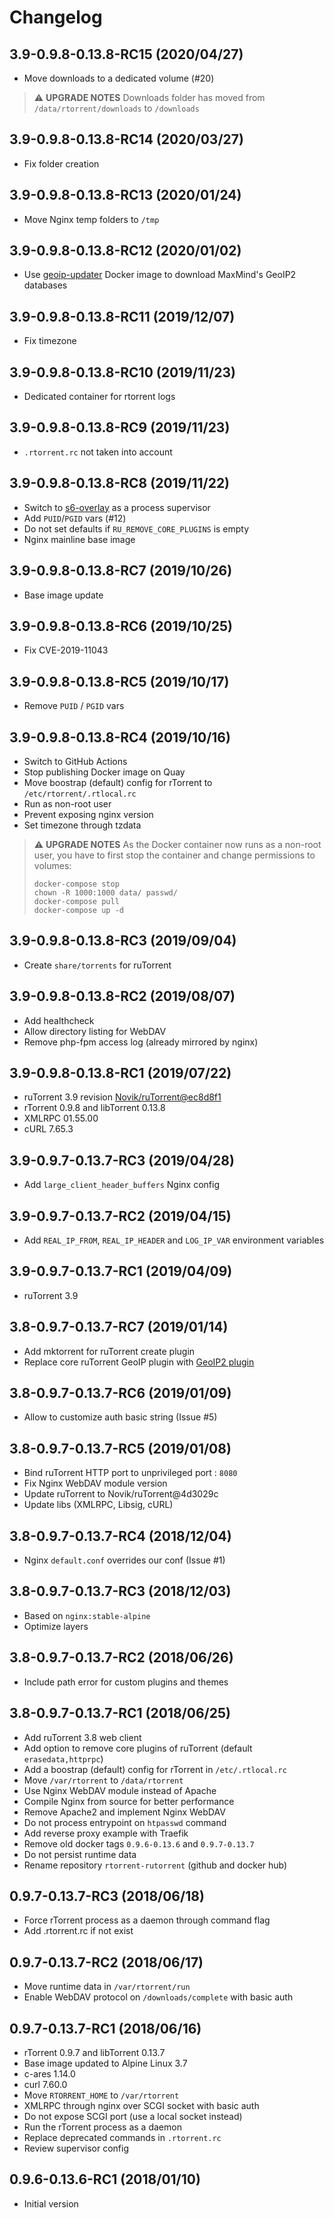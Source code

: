 # Changelog

## 3.9-0.9.8-0.13.8-RC15 (2020/04/27)

* Move downloads to a dedicated volume (#20)

> :warning: **UPGRADE NOTES**
> Downloads folder has moved from `/data/rtorrent/downloads` to `/downloads`

## 3.9-0.9.8-0.13.8-RC14 (2020/03/27)

* Fix folder creation

## 3.9-0.9.8-0.13.8-RC13 (2020/01/24)

* Move Nginx temp folders to `/tmp`

## 3.9-0.9.8-0.13.8-RC12 (2020/01/02)

* Use [geoip-updater](https://github.com/crazy-max/geoip-updater) Docker image to download MaxMind's GeoIP2 databases

## 3.9-0.9.8-0.13.8-RC11 (2019/12/07)

* Fix timezone

## 3.9-0.9.8-0.13.8-RC10 (2019/11/23)

* Dedicated container for rtorrent logs

## 3.9-0.9.8-0.13.8-RC9 (2019/11/23)

* `.rtorrent.rc` not taken into account

## 3.9-0.9.8-0.13.8-RC8 (2019/11/22)

* Switch to [s6-overlay](https://github.com/just-containers/s6-overlay/) as a process supervisor
* Add `PUID`/`PGID` vars (#12)
* Do not set defaults if `RU_REMOVE_CORE_PLUGINS` is empty
* Nginx mainline base image

## 3.9-0.9.8-0.13.8-RC7 (2019/10/26)

* Base image update

## 3.9-0.9.8-0.13.8-RC6 (2019/10/25)

* Fix CVE-2019-11043

## 3.9-0.9.8-0.13.8-RC5 (2019/10/17)

* Remove `PUID` / `PGID` vars

## 3.9-0.9.8-0.13.8-RC4 (2019/10/16)

* Switch to GitHub Actions
* Stop publishing Docker image on Quay
* Move boostrap (default) config for rTorrent to `/etc/rtorrent/.rtlocal.rc`
* Run as non-root user
* Prevent exposing nginx version
* Set timezone through tzdata

> :warning: **UPGRADE NOTES**
> As the Docker container now runs as a non-root user, you have to first stop the container and change permissions to volumes:
> ```
> docker-compose stop
> chown -R 1000:1000 data/ passwd/
> docker-compose pull
> docker-compose up -d
> ```

## 3.9-0.9.8-0.13.8-RC3 (2019/09/04)

* Create `share/torrents` for ruTorrent

## 3.9-0.9.8-0.13.8-RC2 (2019/08/07)

* Add healthcheck
* Allow directory listing for WebDAV
* Remove php-fpm access log (already mirrored by nginx)

## 3.9-0.9.8-0.13.8-RC1 (2019/07/22)

* ruTorrent 3.9 revision [Novik/ruTorrent@ec8d8f1](https://github.com/Novik/ruTorrent/commit/ec8d8f1887af57793a671258072b59193a5d8d6c)
* rTorrent 0.9.8 and libTorrent 0.13.8
* XMLRPC 01.55.00
* cURL 7.65.3

## 3.9-0.9.7-0.13.7-RC3 (2019/04/28)

* Add `large_client_header_buffers` Nginx config

## 3.9-0.9.7-0.13.7-RC2 (2019/04/15)

* Add `REAL_IP_FROM`, `REAL_IP_HEADER` and `LOG_IP_VAR` environment variables

## 3.9-0.9.7-0.13.7-RC1 (2019/04/09)

* ruTorrent 3.9

## 3.8-0.9.7-0.13.7-RC7 (2019/01/14)

* Add mktorrent for ruTorrent create plugin
* Replace core ruTorrent GeoIP plugin with [GeoIP2 plugin](https://github.com/Micdu70/geoip2-rutorrent)

## 3.8-0.9.7-0.13.7-RC6 (2019/01/09)

* Allow to customize auth basic string (Issue #5)

## 3.8-0.9.7-0.13.7-RC5 (2019/01/08)

* Bind ruTorrent HTTP port to unprivileged port : `8080`
* Fix Nginx WebDAV module version
* Update ruTorrent to Novik/ruTorrent@4d3029c
* Update libs (XMLRPC, Libsig, cURL)

## 3.8-0.9.7-0.13.7-RC4 (2018/12/04)

* Nginx `default.conf` overrides our conf (Issue #1)

## 3.8-0.9.7-0.13.7-RC3 (2018/12/03)

* Based on `nginx:stable-alpine`
* Optimize layers

## 3.8-0.9.7-0.13.7-RC2 (2018/06/26)

* Include path error for custom plugins and themes

## 3.8-0.9.7-0.13.7-RC1 (2018/06/25)

* Add ruTorrent 3.8 web client
* Add option to remove core plugins of ruTorrent (default `erasedata,httprpc`)
* Add a boostrap (default) config for rTorrent in `/etc/.rtlocal.rc`
* Move `/var/rtorrent` to `/data/rtorrent`
* Use Nginx WebDAV module instead of Apache
* Compile Nginx from source for better performance
* Remove Apache2 and implement Nginx WebDAV
* Do not process entrypoint on `htpasswd` command
* Add reverse proxy example with Traefik
* Remove old docker tags `0.9.6-0.13.6` and `0.9.7-0.13.7`
* Do not persist runtime data
* Rename repository `rtorrent-rutorrent` (github and docker hub)

## 0.9.7-0.13.7-RC3 (2018/06/18)

* Force rTorrent process as a daemon through command flag
* Add .rtorrent.rc if not exist

## 0.9.7-0.13.7-RC2 (2018/06/17)

* Move runtime data in `/var/rtorrent/run`
* Enable WebDAV protocol on `/downloads/complete` with basic auth

## 0.9.7-0.13.7-RC1 (2018/06/16)

* rTorrent 0.9.7 and libTorrent 0.13.7
* Base image updated to Alpine Linux 3.7
* c-ares 1.14.0
* curl 7.60.0
* Move `RTORRENT_HOME` to `/var/rtorrent`
* XMLRPC through nginx over SCGI socket with basic auth
* Do not expose SCGI port (use a local socket instead)
* Run the rTorrent process as a daemon
* Replace deprecated commands in `.rtorrent.rc`
* Review supervisor config

## 0.9.6-0.13.6-RC1 (2018/01/10)

* Initial version
